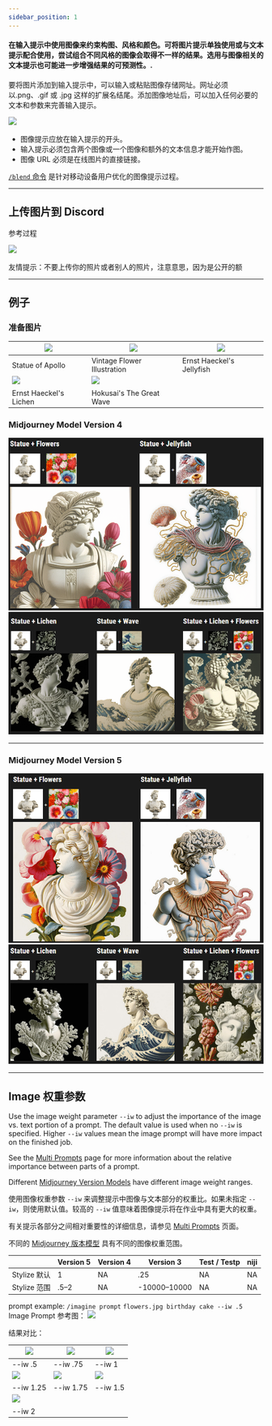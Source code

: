 ```yaml
---
sidebar_position: 1
---
```



#### 在输入提示中使用图像来约束构图、风格和颜色。可将图片提示单独使用或与文本提示配合使用，尝试组合不同风格的图像会取得不一样的结果。选用与图像相关的文本提示也可能进一步增强结果的可预测性。.


要将图片添加到输入提示中，可以输入或粘贴图像存储网址。网址必须以.png、.gif 或 .jpg 这样的扩展名结尾。添加图像地址后，可以加入任何必要的文本和参数来完善输入提示。

![](https://cdn.document360.io/3040c2b6-fead-4744-a3a9-d56d621c6c7e/Images/Documentation/MJ%20Prompt.png)

* 图像提示应放在输入提示的开头。  
* 输入提示必须包含两个图像或一个图像和额外的文本信息才能开始作图。  
* 图像 URL 必须是在线图片的直接链接。  

[`/blend` 命令](https://docs.midjourney.com/blend) 是针对移动设备用户优化的图像提示过程。

* * *

上传图片到   Discord
--------------------------

参考过程

![](https://cdn.document360.io/3040c2b6-fead-4744-a3a9-d56d621c6c7e/Images/Documentation/Discord_FHZfwDLhLY.gif)

友情提示：不要上传你的照片或者别人的照片，注意意思，因为是公开的额


* * *

例子
--------

### 准备图片
|![](https://cdn.document360.io/3040c2b6-fead-4744-a3a9-d56d621c6c7e/Images/Documentation/MJ_ImagePrompt_Statue.png)|![](https://cdn.document360.io/3040c2b6-fead-4744-a3a9-d56d621c6c7e/Images/Documentation/MJ_ImagePrompt_Flowers.png)|![](https://cdn.document360.io/3040c2b6-fead-4744-a3a9-d56d621c6c7e/Images/Documentation/MJ_ImagePrompt_Jelly.jpg)|
|-|-|-|
|Statue of Apollo|Vintage Flower Illustration|Ernst Haeckel's Jellyfish|
|![](https://cdn.document360.io/3040c2b6-fead-4744-a3a9-d56d621c6c7e/Images/Documentation/MJ_ImagePrompt_Lichen.png)|![](https://cdn.document360.io/3040c2b6-fead-4744-a3a9-d56d621c6c7e/Images/Documentation/MJ_ImagePrompt_Wave.png)|
|Ernst Haeckel's Lichen|Hokusai's The Great Wave|



### Midjourney Model Version 4

![](../../assets/doc/imgp/1111.png)
![](../../assets/doc/imgp/22222.png)

* * *

### Midjourney Model Version 5

![](../../assets/doc/imgp/33333.png)
![](../../assets/doc/imgp/44444.png)


* * *

Image 权重参数
----------------------

Use the image weight parameter `--iw` to adjust the importance of the image vs. text portion of a prompt. The default value is used when no `--iw` is specified. Higher `--iw` values mean the image prompt will have more impact on the finished job.

See the [Multi Prompts](https://docs.midjourney.com/multi-prompts) page for more information about the relative importance between parts of a prompt.

Different [Midjourney Version Models](https://docs.midjourney.com/models) have different image weight ranges.

使用图像权重参数 `--iw` 来调整提示中图像与文本部分的权重比。如果未指定 `--iw`，则使用默认值。较高的 `--iw` 值意味着图像提示将在作业中具有更大的权重。

有关提示各部分之间相对重要性的详细信息，请参见 [Multi Prompts](https://docs.midjourney.com/multi-prompts) 页面。

不同的 [Midjourney 版本模型](https://docs.midjourney.com/models) 具有不同的图像权重范围。

|              | Version 5 | Version 4 | Version 3 | Test / Testp | niji |
|--------------|-----------|-----------|-----------|--------------|------|
| Stylize 默认 | 1         | NA        | .25       | NA           | NA   |
| Stylize 范围 | .5–2      | NA        | -10000–10000 | NA         | NA   |

prompt example: `/imagine prompt` `flowers.jpg birthday cake --iw .5`
Image Prompt 参考图：
![](https://cdn.document360.io/3040c2b6-fead-4744-a3a9-d56d621c6c7e/Images/Documentation/mj_iw-start.jpg)


结果对比：

|![](https://cdn.document360.io/3040c2b6-fead-4744-a3a9-d56d621c6c7e/Images/Documentation/mj_iw-0-50.png)|![](https://cdn.document360.io/3040c2b6-fead-4744-a3a9-d56d621c6c7e/Images/Documentation/mj_iw-0-75.png)|![](https://cdn.document360.io/3040c2b6-fead-4744-a3a9-d56d621c6c7e/Images/Documentation/mj_iw-1-00.png)|
|-|-|-|
|--iw .5|--iw .75|--iw 1|
|![](https://cdn.document360.io/3040c2b6-fead-4744-a3a9-d56d621c6c7e/Images/Documentation/mj_iw-1-25.png)|![](https://cdn.document360.io/3040c2b6-fead-4744-a3a9-d56d621c6c7e/Images/Documentation/mj_iw-1-50.png)|![](https://cdn.document360.io/3040c2b6-fead-4744-a3a9-d56d621c6c7e/Images/Documentation/mj_iw-1-75.png)|
|--iw 1.25|--iw 1.75|--iw 1.5|
|![](https://cdn.document360.io/3040c2b6-fead-4744-a3a9-d56d621c6c7e/Images/Documentation/mj_iw-2-00.png)|
|--iw 2|
